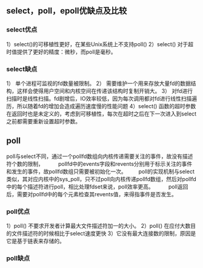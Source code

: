 ## select，poll，epoll优缺点及比较
### select优点
1）select()的可移植性更好，在某些Unix系统上不支持poll() 
2）select() 对于超时值提供了更好的精度：微秒，而poll是毫秒。
### select缺点 
1） 单个进程可监视的fd数量被限制。 
2） 需要维护一个用来存放大量fd的数据结构，这样会使得用户空间和内核空间在传递该结构时复制开销大。 
3） 对fd进行扫描时是线性扫描。fd剧增后，IO效率较低，因为每次调用都对fd进行线性扫描遍历，所以随着fd的增加会造成遍历速度慢的性能问题 
4）select() 函数的超时参数在返回时也是未定义的，考虑到可移植性，每次在超时之后在下一次进入到select之前都需要重新设置超时参数。
## poll
poll与select不同，通过一个pollfd数组向内核传递需要关注的事件，故没有描述符个数的限制，　 
　　pollfd中的events字段和revents分别用于标示关注的事件和发生的事件，故pollfd数组只需要被初始化一次。 
　　poll的实现机制与select类似，其对应内核中的sys_poll，只不过poll向内核传递pollfd数组，然后对pollfd中的每个描述符进行poll，相比处理fdset来说，poll效率更高。　 
　　poll返回后，需要对pollfd中的每个元素检查其revents值，来得指事件是否发生。
### poll优点
1）poll() 不要求开发者计算最大文件描述符加一的大小。 
2）poll() 在应付大数目的文件描述符的时候相比于select速度更快 
3）它没有最大连接数的限制，原因是它是基于链表来存储的。
### poll缺点